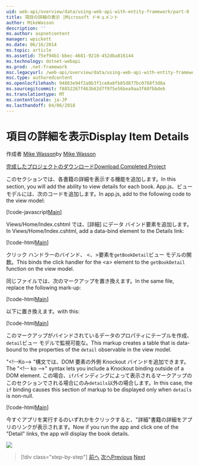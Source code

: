 ```yaml
---
uid: web-api/overview/data/using-web-api-with-entity-framework/part-8
title: 項目の詳細の表示 |Microsoft ドキュメント
author: MikeWasson
description: ''
ms.author: aspnetcontent
manager: wpickett
ms.date: 06/16/2014
ms.topic: article
ms.assetid: 75ef94b1-bbec-4681-9210-452dba816144
ms.technology: dotnet-webapi
ms.prod: .net-framework
msc.legacyurl: /web-api/overview/data/using-web-api-with-entity-framework/part-8
msc.type: authoredcontent
ms.openlocfilehash: 94863e94f2a8b3f1ce8a8fb85d877bc0768f3d8a
ms.sourcegitcommit: f8852267f463b62d7f975e56bea9aa3f68fbbdeb
ms.translationtype: MT
ms.contentlocale: ja-JP
ms.lasthandoff: 04/06/2018
---
```

<a name="display-item-details"></a><span data-ttu-id="0301f-102">項目の詳細を表示</span><span class="sxs-lookup"><span data-stu-id="0301f-102">Display Item Details</span></span>
====================
<span data-ttu-id="0301f-103">作成者 [Mike Wasson](https://github.com/MikeWasson)</span><span class="sxs-lookup"><span data-stu-id="0301f-103">by [Mike Wasson](https://github.com/MikeWasson)</span></span>

[<span data-ttu-id="0301f-104">完成したプロジェクトのダウンロード</span><span class="sxs-lookup"><span data-stu-id="0301f-104">Download Completed Project</span></span>](https://github.com/MikeWasson/BookService)

<span data-ttu-id="0301f-105">このセクションでは、各書籍の詳細を表示する機能を追加します。</span><span class="sxs-lookup"><span data-stu-id="0301f-105">In this section, you will add the ability to view details for each book.</span></span> <span data-ttu-id="0301f-106">App.js、ビュー モデルには、次のコードを追加します。</span><span class="sxs-lookup"><span data-stu-id="0301f-106">In app.js, add to the following code to the view model:</span></span>

[!code-javascript[Main](part-8/samples/sample1.js)]

<span data-ttu-id="0301f-107">Views/Home/Index.cshtml では、[詳細] にデータ バインド要素を追加します。</span><span class="sxs-lookup"><span data-stu-id="0301f-107">In Views/Home/Index.cshtml, add a data-bind element to the Details link:</span></span>

[!code-html[Main](part-8/samples/sample2.html?highlight=5)]

<span data-ttu-id="0301f-108">クリック ハンドラーのバインド、 &lt;、&gt;要素を`getBookDetail`ビュー モデルの関数。</span><span class="sxs-lookup"><span data-stu-id="0301f-108">This binds the click handler for the &lt;a&gt; element to the `getBookDetail` function on the view model.</span></span>

<span data-ttu-id="0301f-109">同じファイルでは、次のマークアップを置き換えます。</span><span class="sxs-lookup"><span data-stu-id="0301f-109">In the same file, replace the following mark-up:</span></span>

[!code-html[Main](part-8/samples/sample3.html)]

<span data-ttu-id="0301f-110">以下に置き換えます。</span><span class="sxs-lookup"><span data-stu-id="0301f-110">with this:</span></span>

[!code-html[Main](part-8/samples/sample4.html)]

<span data-ttu-id="0301f-111">このマークアップがバインドされているデータのプロパティにテーブルを作成、`detail`ビュー モデルで監視可能な。</span><span class="sxs-lookup"><span data-stu-id="0301f-111">This markup creates a table that is data-bound to the properties of the `detail` observable in the view model.</span></span>

<span data-ttu-id="0301f-112">"&lt;!--Ko--&gt; &quot;構文では、DOM 要素の外側 Knockout バインドを追加できます。</span><span class="sxs-lookup"><span data-stu-id="0301f-112">The "&lt;!-- ko --&gt;&quot; syntax lets you include a Knockout binding outside of a DOM element.</span></span> <span data-ttu-id="0301f-113">この場合、`if`バインディングによって表示されるマークアップのこのセクションでされる場合にのみ`details`以外の場合します。</span><span class="sxs-lookup"><span data-stu-id="0301f-113">In this case, the `if` binding causes this section of markup to be displayed only when `details` is non-null.</span></span>

[!code-html[Main](part-8/samples/sample5.html)]

<span data-ttu-id="0301f-114">今すぐアプリを実行するのいずれかをクリックすると、&quot;詳細&quot;書籍の詳細をアプリのリンクが表示されます。</span><span class="sxs-lookup"><span data-stu-id="0301f-114">Now if you run the app and click one of the &quot;Detail&quot; links, the app will display the book details.</span></span>

[![](part-8/_static/image2.png)](part-8/_static/image1.png)

> [!div class="step-by-step"]
> <span data-ttu-id="0301f-115">[前へ](part-7.md)
> [次へ](part-9.md)</span><span class="sxs-lookup"><span data-stu-id="0301f-115">[Previous](part-7.md)
[Next](part-9.md)</span></span>
